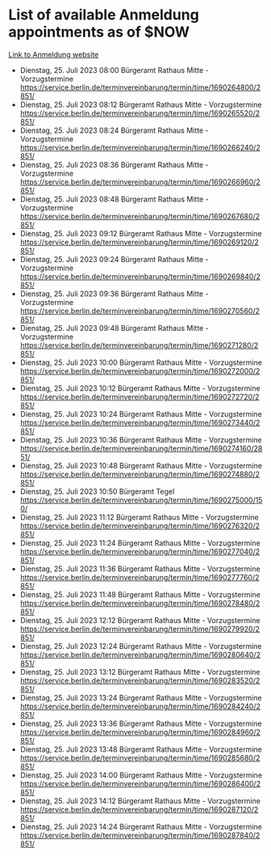 # List of available Anmeldung appointments as of $NOW
[Link to Anmeldung website](https://service.berlin.de/terminvereinbarung/termin/tag.php?termin=1&anliegen[]=120686&dienstleisterlist=122210,122217,327316,122219,327312,122227,327314,122231,327346,122243,327348,122254,122252,329742,122260,329745,122262,329748,122271,327278,122273,327274,122277,327276,330436,122280,327294,122282,327290,122284,327292,122291,327270,122285,327266,122286,327264,122296,327268,150230,329760,122297,327286,122294,327284,122312,329763,122314,329775,122304,327330,122311,327334,122309,327332,317869,122281,327352,122279,329772,122283,122276,327324,122274,327326,122267,329766,122246,327318,122251,327320,122257,327322,122208,327298,122226,327300&herkunft=http%3A%2F%2Fservice.berlin.de%2Fdienstleistung%2F120686%2F)
- Dienstag, 25. Juli 2023 08:00 Bürgeramt Rathaus Mitte - Vorzugstermine https://service.berlin.de/terminvereinbarung/termin/time/1690264800/2851/
- Dienstag, 25. Juli 2023 08:12 Bürgeramt Rathaus Mitte - Vorzugstermine https://service.berlin.de/terminvereinbarung/termin/time/1690265520/2851/
- Dienstag, 25. Juli 2023 08:24 Bürgeramt Rathaus Mitte - Vorzugstermine https://service.berlin.de/terminvereinbarung/termin/time/1690266240/2851/
- Dienstag, 25. Juli 2023 08:36 Bürgeramt Rathaus Mitte - Vorzugstermine https://service.berlin.de/terminvereinbarung/termin/time/1690266960/2851/
- Dienstag, 25. Juli 2023 08:48 Bürgeramt Rathaus Mitte - Vorzugstermine https://service.berlin.de/terminvereinbarung/termin/time/1690267680/2851/
- Dienstag, 25. Juli 2023 09:12 Bürgeramt Rathaus Mitte - Vorzugstermine https://service.berlin.de/terminvereinbarung/termin/time/1690269120/2851/
- Dienstag, 25. Juli 2023 09:24 Bürgeramt Rathaus Mitte - Vorzugstermine https://service.berlin.de/terminvereinbarung/termin/time/1690269840/2851/
- Dienstag, 25. Juli 2023 09:36 Bürgeramt Rathaus Mitte - Vorzugstermine https://service.berlin.de/terminvereinbarung/termin/time/1690270560/2851/
- Dienstag, 25. Juli 2023 09:48 Bürgeramt Rathaus Mitte - Vorzugstermine https://service.berlin.de/terminvereinbarung/termin/time/1690271280/2851/
- Dienstag, 25. Juli 2023 10:00 Bürgeramt Rathaus Mitte - Vorzugstermine https://service.berlin.de/terminvereinbarung/termin/time/1690272000/2851/
- Dienstag, 25. Juli 2023 10:12 Bürgeramt Rathaus Mitte - Vorzugstermine https://service.berlin.de/terminvereinbarung/termin/time/1690272720/2851/
- Dienstag, 25. Juli 2023 10:24 Bürgeramt Rathaus Mitte - Vorzugstermine https://service.berlin.de/terminvereinbarung/termin/time/1690273440/2851/
- Dienstag, 25. Juli 2023 10:36 Bürgeramt Rathaus Mitte - Vorzugstermine https://service.berlin.de/terminvereinbarung/termin/time/1690274160/2851/
- Dienstag, 25. Juli 2023 10:48 Bürgeramt Rathaus Mitte - Vorzugstermine https://service.berlin.de/terminvereinbarung/termin/time/1690274880/2851/
- Dienstag, 25. Juli 2023 10:50 Bürgeramt Tegel https://service.berlin.de/terminvereinbarung/termin/time/1690275000/150/
- Dienstag, 25. Juli 2023 11:12 Bürgeramt Rathaus Mitte - Vorzugstermine https://service.berlin.de/terminvereinbarung/termin/time/1690276320/2851/
- Dienstag, 25. Juli 2023 11:24 Bürgeramt Rathaus Mitte - Vorzugstermine https://service.berlin.de/terminvereinbarung/termin/time/1690277040/2851/
- Dienstag, 25. Juli 2023 11:36 Bürgeramt Rathaus Mitte - Vorzugstermine https://service.berlin.de/terminvereinbarung/termin/time/1690277760/2851/
- Dienstag, 25. Juli 2023 11:48 Bürgeramt Rathaus Mitte - Vorzugstermine https://service.berlin.de/terminvereinbarung/termin/time/1690278480/2851/
- Dienstag, 25. Juli 2023 12:12 Bürgeramt Rathaus Mitte - Vorzugstermine https://service.berlin.de/terminvereinbarung/termin/time/1690279920/2851/
- Dienstag, 25. Juli 2023 12:24 Bürgeramt Rathaus Mitte - Vorzugstermine https://service.berlin.de/terminvereinbarung/termin/time/1690280640/2851/
- Dienstag, 25. Juli 2023 13:12 Bürgeramt Rathaus Mitte - Vorzugstermine https://service.berlin.de/terminvereinbarung/termin/time/1690283520/2851/
- Dienstag, 25. Juli 2023 13:24 Bürgeramt Rathaus Mitte - Vorzugstermine https://service.berlin.de/terminvereinbarung/termin/time/1690284240/2851/
- Dienstag, 25. Juli 2023 13:36 Bürgeramt Rathaus Mitte - Vorzugstermine https://service.berlin.de/terminvereinbarung/termin/time/1690284960/2851/
- Dienstag, 25. Juli 2023 13:48 Bürgeramt Rathaus Mitte - Vorzugstermine https://service.berlin.de/terminvereinbarung/termin/time/1690285680/2851/
- Dienstag, 25. Juli 2023 14:00 Bürgeramt Rathaus Mitte - Vorzugstermine https://service.berlin.de/terminvereinbarung/termin/time/1690286400/2851/
- Dienstag, 25. Juli 2023 14:12 Bürgeramt Rathaus Mitte - Vorzugstermine https://service.berlin.de/terminvereinbarung/termin/time/1690287120/2851/
- Dienstag, 25. Juli 2023 14:24 Bürgeramt Rathaus Mitte - Vorzugstermine https://service.berlin.de/terminvereinbarung/termin/time/1690287840/2851/
